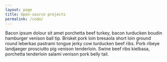 ```yaml
---
layout: page
title: Open-source projects
permalink: /code/
---
```



Bacon ipsum dolour sit amet porchetta beef turkey, bacon turducken boudin hamburger venison ball tip. Brisket pork loin bresaola short loin ground round leberkas pastrami tongue jerky cow turducken beef ribs. Pork ribeye landjaeger prosciutto pig venison tenderloin. Swine beef ribs kielbasa, porchetta tenderloin salami venison pork belly tail.
